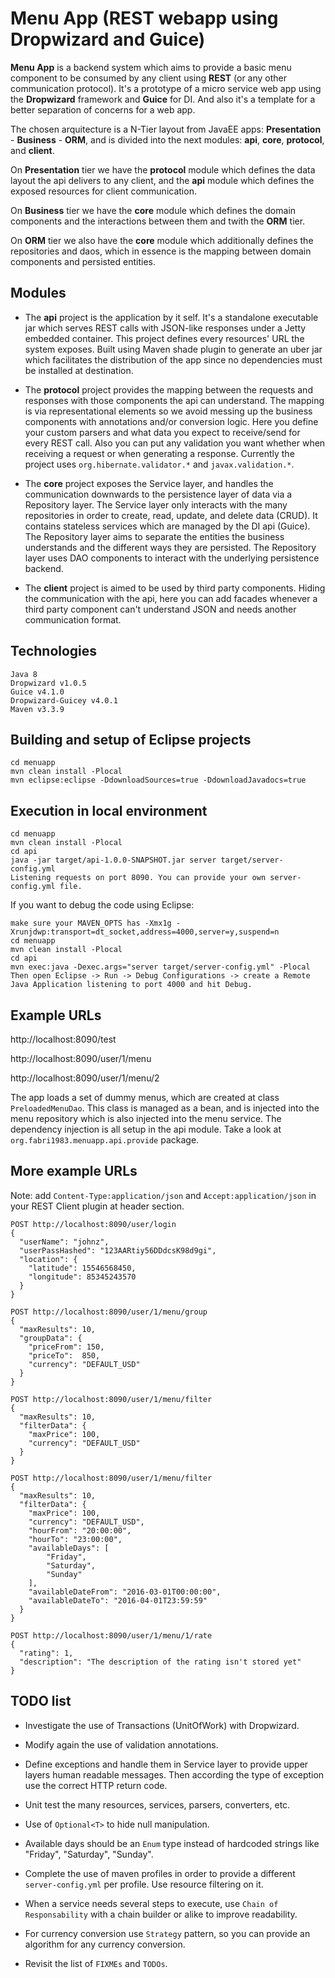 # Menu App (REST webapp using Dropwizard and Guice)

**Menu App** is a backend system which aims to provide a basic menu component to be consumed by any client using **REST** (or any other communication protocol).
It's a prototype of a micro service web app using the **Dropwizard** framework and **Guice** for DI. And also it's a template for a better separation of concerns for a web app.

The chosen arquitecture is a N-Tier layout from JavaEE apps: **Presentation** - **Business** - **ORM**, and is divided into the next modules:
	**api**, **core**, **protocol**, and **client**.
	
On **Presentation** tier we have the **protocol** module which defines the data layout the api delivers to any client, and the **api** module which defines the exposed resources for client communication.

On **Business** tier we have the **core** module which defines the domain components and the interactions between them and twith the **ORM** tier.

On **ORM** tier we also have the **core** module which additionally defines the repositories and daos, which in essence is the mapping between domain components and persisted entities.

Modules
-------

- The **api** project is the application by it self. 
It's a standalone executable jar which serves REST calls with JSON-like responses under a Jetty embedded container.
This project defines every resources' URL the system exposes.
Built using Maven shade plugin to generate an uber jar which facilitates the distribution of the app since no dependencies must be installed at destination.

- The **protocol** project provides the mapping between the requests and responses with those components the api can understand.
The mapping is via representational elements so we avoid messing up the business components with annotations and/or conversion logic. 
Here you define your custom parsers and what data you expect to receive/send for every REST call.
Also you can put any validation you want whether when receiving a request or when generating a response. Currently the project uses `org.hibernate.validator.*` and `javax.validation.*`.

- The **core** project exposes the Service layer, and handles the communication downwards to the persistence layer of data via a Repository layer.
The Service layer only interacts with the many repositories in order to create, read, update, and delete data (CRUD). It contains stateless services which are managed by the DI api (Guice).
The Repository layer aims to separate the entities the business understands and the different ways they are persisted.
The Repository layer uses DAO components to interact with the underlying persistence backend.

- The **client** project is aimed to be used by third party components. Hiding the communication with the api, here you can add facades whenever a third party component can't understand JSON and needs another communication format.

Technologies
------------
	Java 8
	Dropwizard v1.0.5
	Guice v4.1.0
	Dropwizard-Guicey v4.0.1
	Maven v3.3.9
	
Building and setup of Eclipse projects
--------------------------------------
	cd menuapp
	mvn clean install -Plocal
	mvn eclipse:eclipse -DdownloadSources=true -DdownloadJavadocs=true
	
Execution in local environment
------------------------------
	cd menuapp
	mvn clean install -Plocal
	cd api
	java -jar target/api-1.0.0-SNAPSHOT.jar server target/server-config.yml
	Listening requests on port 8090. You can provide your own server-config.yml file.

If you want to debug the code using Eclipse:

	make sure your MAVEN_OPTS has -Xmx1g -Xrunjdwp:transport=dt_socket,address=4000,server=y,suspend=n
	cd menuapp
	mvn clean install -Plocal
	cd api
	mvn exec:java -Dexec.args="server target/server-config.yml" -Plocal
	Then open Eclipse -> Run -> Debug Configurations -> create a Remote Java Application listening to port 4000 and hit Debug.
	
Example URLs
------------
http://localhost:8090/test

http://localhost:8090/user/1/menu

http://localhost:8090/user/1/menu/2

The app loads a set of dummy menus, which are created at class `PreloadedMenuDao`. This class is managed as a bean, and is injected into the menu repository which is also injected into the menu service.
The dependency injection is all setup in the api module. Take a look at `org.fabri1983.menuapp.api.provide` package.

More example URLs
-----------------
Note: add `Content-Type:application/json` and `Accept:application/json` in your REST Client plugin at header section.

	POST http://localhost:8090/user/login
    {
      "userName": "johnz",
      "userPassHashed": "123AARtiy56DDdcsK98d9gi",
      "location": {
        "latitude": 15546568450,
        "longitude": 85345243570
      }
    }
	
	POST http://localhost:8090/user/1/menu/group
    {
      "maxResults": 10,
      "groupData": {
        "priceFrom": 150,
        "priceTo":  850,
        "currency": "DEFAULT_USD"
      }
    }
	
	POST http://localhost:8090/user/1/menu/filter
    {
      "maxResults": 10,
      "filterData": {
        "maxPrice": 100,
        "currency": "DEFAULT_USD"
      }
    }
	
	POST http://localhost:8090/user/1/menu/filter
    {
      "maxResults": 10,
      "filterData": {
        "maxPrice": 100,
        "currency": "DEFAULT_USD",
        "hourFrom": "20:00:00",
        "hourTo": "23:00:00",
        "availableDays": [
            "Friday",
            "Saturday",
            "Sunday"
        ],
        "availableDateFrom": "2016-03-01T00:00:00",
        "availableDateTo": "2016-04-01T23:59:59"
      }
    }
	
	POST http://localhost:8090/user/1/menu/1/rate
	{
	  "rating": 1,
	  "description": "The description of the rating isn't stored yet"
	}
	
TODO list
---------
* Investigate the use of Transactions (UnitOfWork) with Dropwizard.

* Modify again the use of validation annotations.

* Define exceptions and handle them in Service layer to provide upper layers human readable messages. Then according the type of exception use the correct HTTP return code.

* Unit test the many resources, services, parsers, converters, etc.

* Use of `Optional<T>` to hide null manipulation.

* Available days should be an `Enum` type instead of hardcoded strings like "Friday", "Saturday", "Sunday".

* Complete the use of maven profiles in order to provide a different `server-config.yml` per profile. Use resource filtering on it.

* When a service needs several steps to execute, use `Chain of Responsability` with a chain builder or alike to improve readability.

* For currency conversion use `Strategy` pattern, so you can provide an algorithm for any currency conversion.

* Revisit the list of `FIXMEs` and `TODOs`.
